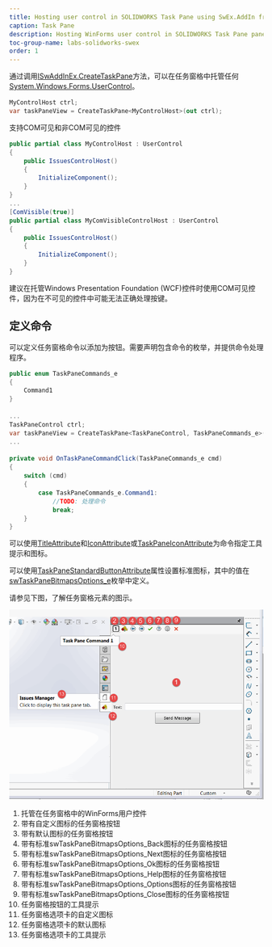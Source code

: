```yaml
---
title: Hosting user control in SOLIDWORKS Task Pane using SwEx.AddIn framework
caption: Task Pane
description: Hosting WinForms user control in SOLIDWORKS Task Pane panel using SwEx.AddIn framework
toc-group-name: labs-solidworks-swex
order: 1
---
```

通过调用[ISwAddInEx.CreateTaskPane](https://docs.codestack.net/swex/add-in/html/Overload_CodeStack_SwEx_AddIn_Base_ISwAddInEx_CreateTaskPane.htm)方法，可以在任务窗格中托管任何[System.Windows.Forms.UserControl](https://docs.microsoft.com/en-us/dotnet/api/system.windows.forms.usercontrol?view=netframework-4.8)。

~~~ cs
MyControlHost ctrl;
var taskPaneView = CreateTaskPane<MyControlHost>(out ctrl);
~~~

支持COM可见和非COM可见的控件

~~~ cs
public partial class MyControlHost : UserControl
{
    public IssuesControlHost()
    {
        InitializeComponent();
    }
}
...
[ComVisible(true)]
public partial class MyComVisibleControlHost : UserControl
{
    public IssuesControlHost()
    {
        InitializeComponent();
    }
}
~~~

建议在托管Windows Presentation Foundation (WCF)控件时使用COM可见控件，因为在不可见的控件中可能无法正确处理按键。

## 定义命令

可以定义任务窗格命令以添加为按钮。需要声明包含命令的枚举，并提供命令处理程序。

~~~ cs
public enum TaskPaneCommands_e
{
    Command1
}

...
TaskPaneControl ctrl;
var taskPaneView = CreateTaskPane<TaskPaneControl, TaskPaneCommands_e>(OnTaskPaneCommandClick, out ctrl);
...

private void OnTaskPaneCommandClick(TaskPaneCommands_e cmd)
{
    switch (cmd)
    {
        case TaskPaneCommands_e.Command1:
            //TODO: 处理命令
            break;
    }
}
~~~

可以使用[TitleAttribute](https://docs.codestack.net/swex/common/html/T_CodeStack_SwEx_Common_Attributes_TitleAttribute.htm)和[IconAttribute](https://docs.codestack.net/swex/common/html/T_CodeStack_SwEx_Common_Attributes_IconAttribute.htm)或[TaskPaneIconAttribute](https://docs.codestack.net/swex/add-in/html/T_CodeStack_SwEx_AddIn_Attributes_TaskPaneIconAttribute.htm)为命令指定工具提示和图标。

可以使用[TaskPaneStandardButtonAttribute](https://docs.codestack.net/swex/add-in/html/T_CodeStack_SwEx_AddIn_Attributes_TaskPaneStandardButtonAttribute.htm)属性设置标准图标，其中的值在[swTaskPaneBitmapsOptions_e](https://help.solidworks.com/2012/english/api/swconst/SolidWorks.Interop.swconst~SolidWorks.Interop.swconst.swTaskPaneBitmapsOptions_e.html?id=483920098ca24c378c00773c02483619)枚举中定义。

请参见下图，了解任务窗格元素的图示。

![任务窗格控件](task-pane.png)

1. 托管在任务窗格中的WinForms用户控件
1. 带有自定义图标的任务窗格按钮
1. 带有默认图标的任务窗格按钮
1. 带有标准swTaskPaneBitmapsOptions_Back图标的任务窗格按钮
1. 带有标准swTaskPaneBitmapsOptions_Next图标的任务窗格按钮
1. 带有标准swTaskPaneBitmapsOptions_Ok图标的任务窗格按钮
1. 带有标准swTaskPaneBitmapsOptions_Help图标的任务窗格按钮
1. 带有标准swTaskPaneBitmapsOptions_Options图标的任务窗格按钮
1. 带有标准swTaskPaneBitmapsOptions_Close图标的任务窗格按钮
1. 任务窗格按钮的工具提示
1. 任务窗格选项卡的自定义图标
1. 任务窗格选项卡的默认图标
1. 任务窗格选项卡的工具提示